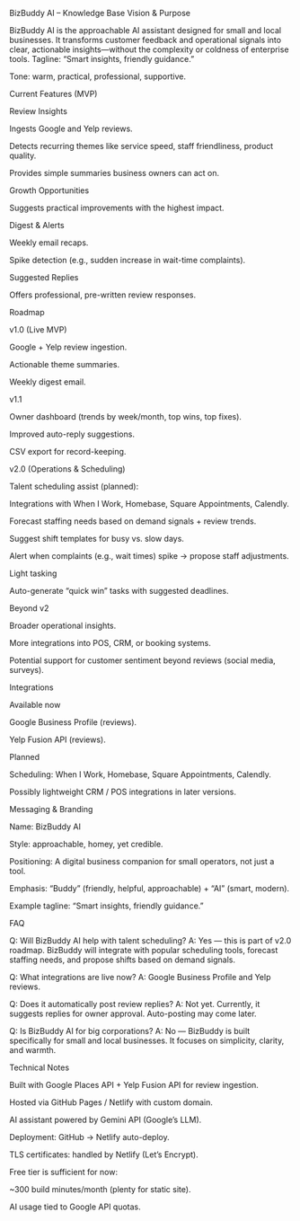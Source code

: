 BizBuddy AI – Knowledge Base
Vision & Purpose

BizBuddy AI is the approachable AI assistant designed for small and local businesses.
It transforms customer feedback and operational signals into clear, actionable insights—without the complexity or coldness of enterprise tools.
Tagline: “Smart insights, friendly guidance.”

Tone: warm, practical, professional, supportive.

Current Features (MVP)

Review Insights

Ingests Google and Yelp reviews.

Detects recurring themes like service speed, staff friendliness, product quality.

Provides simple summaries business owners can act on.

Growth Opportunities

Suggests practical improvements with the highest impact.

Digest & Alerts

Weekly email recaps.

Spike detection (e.g., sudden increase in wait-time complaints).

Suggested Replies

Offers professional, pre-written review responses.

Roadmap

v1.0 (Live MVP)

Google + Yelp review ingestion.

Actionable theme summaries.

Weekly digest email.

v1.1

Owner dashboard (trends by week/month, top wins, top fixes).

Improved auto-reply suggestions.

CSV export for record-keeping.

v2.0 (Operations & Scheduling)

Talent scheduling assist (planned):

Integrations with When I Work, Homebase, Square Appointments, Calendly.

Forecast staffing needs based on demand signals + review trends.

Suggest shift templates for busy vs. slow days.

Alert when complaints (e.g., wait times) spike → propose staff adjustments.

Light tasking

Auto-generate “quick win” tasks with suggested deadlines.

Beyond v2

Broader operational insights.

More integrations into POS, CRM, or booking systems.

Potential support for customer sentiment beyond reviews (social media, surveys).

Integrations

Available now

Google Business Profile (reviews).

Yelp Fusion API (reviews).

Planned

Scheduling: When I Work, Homebase, Square Appointments, Calendly.

Possibly lightweight CRM / POS integrations in later versions.

Messaging & Branding

Name: BizBuddy AI

Style: approachable, homey, yet credible.

Positioning: A digital business companion for small operators, not just a tool.

Emphasis: “Buddy” (friendly, helpful, approachable) + “AI” (smart, modern).

Example tagline: “Smart insights, friendly guidance.”

FAQ

Q: Will BizBuddy AI help with talent scheduling?
A: Yes — this is part of v2.0 roadmap. BizBuddy will integrate with popular scheduling tools, forecast staffing needs, and propose shifts based on demand signals.

Q: What integrations are live now?
A: Google Business Profile and Yelp reviews.

Q: Does it automatically post review replies?
A: Not yet. Currently, it suggests replies for owner approval. Auto-posting may come later.

Q: Is BizBuddy AI for big corporations?
A: No — BizBuddy is built specifically for small and local businesses. It focuses on simplicity, clarity, and warmth.

Technical Notes

Built with Google Places API + Yelp Fusion API for review ingestion.

Hosted via GitHub Pages / Netlify with custom domain.

AI assistant powered by Gemini API (Google’s LLM).

Deployment: GitHub → Netlify auto-deploy.

TLS certificates: handled by Netlify (Let’s Encrypt).

Free tier is sufficient for now:

~300 build minutes/month (plenty for static site).

AI usage tied to Google API quotas.
